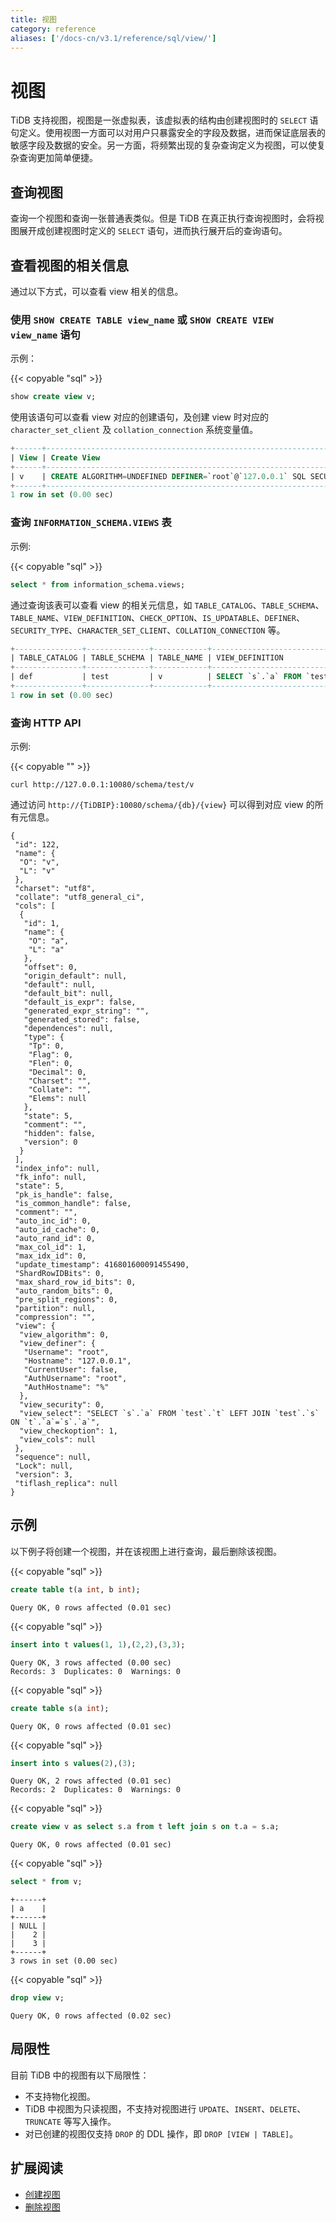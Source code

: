 ```yaml
---
title: 视图
category: reference
aliases: ['/docs-cn/v3.1/reference/sql/view/']
---
```


# 视图

TiDB 支持视图，视图是一张虚拟表，该虚拟表的结构由创建视图时的 `SELECT` 语句定义。使用视图一方面可以对用户只暴露安全的字段及数据，进而保证底层表的敏感字段及数据的安全。另一方面，将频繁出现的复杂查询定义为视图，可以使复杂查询更加简单便捷。

## 查询视图

查询一个视图和查询一张普通表类似。但是 TiDB 在真正执行查询视图时，会将视图展开成创建视图时定义的 `SELECT` 语句，进而执行展开后的查询语句。

## 查看视图的相关信息

通过以下方式，可以查看 view 相关的信息。

### 使用 `SHOW CREATE TABLE view_name` 或 `SHOW CREATE VIEW view_name` 语句

示例：

{{< copyable "sql" >}}

```sql
show create view v;
```

使用该语句可以查看 view 对应的创建语句，及创建 view 时对应的 `character_set_client` 及 `collation_connection` 系统变量值。

```sql
+------+---------------------------------------------------------------------------------------------------------------------------------------------------------------------+----------------------+----------------------+
| View | Create View                                                                                                                                                         | character_set_client | collation_connection |
+------+---------------------------------------------------------------------------------------------------------------------------------------------------------------------+----------------------+----------------------+
| v    | CREATE ALGORITHM=UNDEFINED DEFINER=`root`@`127.0.0.1` SQL SECURITY DEFINER VIEW `v` (`a`) AS SELECT `s`.`a` FROM `test`.`t` LEFT JOIN `test`.`s` ON `t`.`a`=`s`.`a` | utf8                 | utf8_general_ci      |
+------+---------------------------------------------------------------------------------------------------------------------------------------------------------------------+----------------------+----------------------+
1 row in set (0.00 sec)
```

### 查询 `INFORMATION_SCHEMA.VIEWS` 表

示例:

{{< copyable "sql" >}}

```sql
select * from information_schema.views;
```

通过查询该表可以查看 view 的相关元信息，如 `TABLE_CATALOG`、`TABLE_SCHEMA`、`TABLE_NAME`、`VIEW_DEFINITION`、`CHECK_OPTION`、`IS_UPDATABLE`、`DEFINER`、`SECURITY_TYPE`、`CHARACTER_SET_CLIENT`、`COLLATION_CONNECTION` 等。

```sql
+---------------+--------------+------------+------------------------------------------------------------------------+--------------+--------------+----------------+---------------+----------------------+----------------------+
| TABLE_CATALOG | TABLE_SCHEMA | TABLE_NAME | VIEW_DEFINITION                                                        | CHECK_OPTION | IS_UPDATABLE | DEFINER        | SECURITY_TYPE | CHARACTER_SET_CLIENT | COLLATION_CONNECTION |
+---------------+--------------+------------+------------------------------------------------------------------------+--------------+--------------+----------------+---------------+----------------------+----------------------+
| def           | test         | v          | SELECT `s`.`a` FROM `test`.`t` LEFT JOIN `test`.`s` ON `t`.`a`=`s`.`a` | CASCADED     | NO           | root@127.0.0.1 | DEFINER       | utf8                 | utf8_general_ci      |
+---------------+--------------+------------+------------------------------------------------------------------------+--------------+--------------+----------------+---------------+----------------------+----------------------+
1 row in set (0.00 sec)
```

### 查询 HTTP API

示例:

{{< copyable "" >}}

```
curl http://127.0.0.1:10080/schema/test/v
```

通过访问 `http://{TiDBIP}:10080/schema/{db}/{view}` 可以得到对应 view 的所有元信息。

```
{
 "id": 122,
 "name": {
  "O": "v",
  "L": "v"
 },
 "charset": "utf8",
 "collate": "utf8_general_ci",
 "cols": [
  {
   "id": 1,
   "name": {
    "O": "a",
    "L": "a"
   },
   "offset": 0,
   "origin_default": null,
   "default": null,
   "default_bit": null,
   "default_is_expr": false,
   "generated_expr_string": "",
   "generated_stored": false,
   "dependences": null,
   "type": {
    "Tp": 0,
    "Flag": 0,
    "Flen": 0,
    "Decimal": 0,
    "Charset": "",
    "Collate": "",
    "Elems": null
   },
   "state": 5,
   "comment": "",
   "hidden": false,
   "version": 0
  }
 ],
 "index_info": null,
 "fk_info": null,
 "state": 5,
 "pk_is_handle": false,
 "is_common_handle": false,
 "comment": "",
 "auto_inc_id": 0,
 "auto_id_cache": 0,
 "auto_rand_id": 0,
 "max_col_id": 1,
 "max_idx_id": 0,
 "update_timestamp": 416801600091455490,
 "ShardRowIDBits": 0,
 "max_shard_row_id_bits": 0,
 "auto_random_bits": 0,
 "pre_split_regions": 0,
 "partition": null,
 "compression": "",
 "view": {
  "view_algorithm": 0,
  "view_definer": {
   "Username": "root",
   "Hostname": "127.0.0.1",
   "CurrentUser": false,
   "AuthUsername": "root",
   "AuthHostname": "%"
  },
  "view_security": 0,
  "view_select": "SELECT `s`.`a` FROM `test`.`t` LEFT JOIN `test`.`s` ON `t`.`a`=`s`.`a`",
  "view_checkoption": 1,
  "view_cols": null
 },
 "sequence": null,
 "Lock": null,
 "version": 3,
 "tiflash_replica": null
}
```

## 示例

以下例子将创建一个视图，并在该视图上进行查询，最后删除该视图。

{{< copyable "sql" >}}

```sql
create table t(a int, b int);
```

```
Query OK, 0 rows affected (0.01 sec)
```

{{< copyable "sql" >}}

```sql
insert into t values(1, 1),(2,2),(3,3);
```

```
Query OK, 3 rows affected (0.00 sec)
Records: 3  Duplicates: 0  Warnings: 0
```

{{< copyable "sql" >}}

```sql
create table s(a int);
```

```
Query OK, 0 rows affected (0.01 sec)
```

{{< copyable "sql" >}}

```sql
insert into s values(2),(3);
```

```
Query OK, 2 rows affected (0.01 sec)
Records: 2  Duplicates: 0  Warnings: 0
```

{{< copyable "sql" >}}

```sql
create view v as select s.a from t left join s on t.a = s.a;
```

```
Query OK, 0 rows affected (0.01 sec)
```

{{< copyable "sql" >}}

```sql
select * from v;
```

```
+------+
| a    |
+------+
| NULL |
|    2 |
|    3 |
+------+
3 rows in set (0.00 sec)
```

{{< copyable "sql" >}}

```sql
drop view v;
```

```
Query OK, 0 rows affected (0.02 sec)
```

## 局限性

目前 TiDB 中的视图有以下局限性：

- 不支持物化视图。
- TiDB 中视图为只读视图，不支持对视图进行 `UPDATE`、`INSERT`、`DELETE`、`TRUNCATE` 等写入操作。
- 对已创建的视图仅支持 `DROP` 的 DDL 操作，即 `DROP [VIEW | TABLE]`。

## 扩展阅读

- [创建视图](/sql-statements/sql-statement-create-view.md)
- [删除视图](/sql-statements/sql-statement-drop-view.md)
